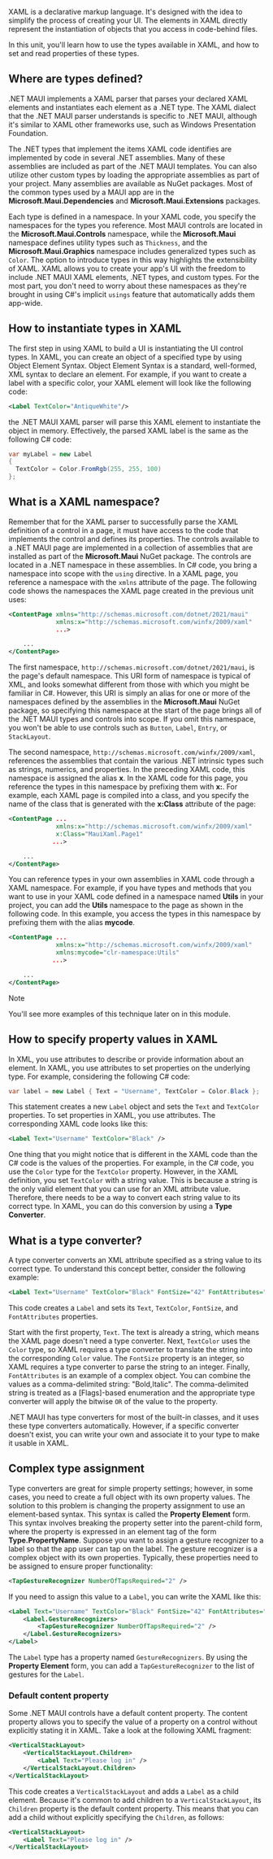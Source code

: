 XAML is a declarative markup language. It's designed with the idea to simplify the process of creating your UI. The elements in XAML directly represent the instantiation of objects that you access in code-behind files.

In this unit, you'll learn how to use the types available in XAML, and how to set and read properties of these types.

## Where are types defined?

.NET MAUI implements a XAML parser that parses your declared XAML elements and instantiates each element as a .NET type. The XAML dialect that the .NET MAUI parser understands is specific to .NET MAUI, although it's similar to XAML other frameworks use, such as Windows Presentation Foundation.

The .NET types that implement the items XAML code identifies are implemented by code in several .NET assemblies. Many of these assemblies are included as part of the .NET MAUI templates. You can also utilize other custom types by loading the appropriate assemblies as part of your project. Many assemblies are available as NuGet packages. Most of the common types used by a MAUI app are in the **Microsoft.Maui.Dependencies** and **Microsoft.Maui.Extensions** packages.

Each type is defined in a namespace. In your XAML code, you specify the namespaces for the types you reference. Most MAUI controls are located in the **Microsoft.Maui.Controls** namespace, while the **Microsoft.Maui** namespace defines utility types such as `Thickness`, and the **Microsoft.Maui.Graphics** namespace includes generalized types such as `Color`. The option to introduce types in this way highlights the extensibility of XAML. XAML allows you to create your app's UI with the freedom to include .NET MAUI XAML elements, .NET types, and custom types. For the most part, you don't need to worry about these namespaces as they're brought in using C#'s implicit `usings` feature that automatically adds them app-wide.

## How to instantiate types in XAML

The first step in using XAML to build a UI is instantiating the UI control types. In XAML, you can create an object of a specified type by using Object Element Syntax. Object Element Syntax is a standard, well-formed, XML syntax to declare an element. For example, if you want to create a label with a specific color, your XAML element will look like the following code:

```xml
<Label TextColor="AntiqueWhite"/>
```

the .NET MAUI XAML parser will parse this XAML element to instantiate the object in memory. Effectively, the parsed XAML label is the same as the following C# code:

```csharp
var myLabel = new Label
{
  TextColor = Color.FromRgb(255, 255, 100)
};
```

## What is a XAML namespace?

Remember that for the XAML parser to successfully parse the XAML definition of a control in a page, it must have access to the code that implements the control and defines its properties. The controls available to a .NET MAUI page are implemented in a collection of assemblies that are installed as part of the **Microsoft.Maui** NuGet package. The controls are located in a .NET namespace in these assemblies. In C# code, you bring a namespace into scope with the `using` directive. In a XAML page, you reference a namespace with the `xmlns` attribute of the page. The following code shows the namespaces the XAML page created in the previous unit uses:

```xml
<ContentPage xmlns="http://schemas.microsoft.com/dotnet/2021/maui"
             xmlns:x="http://schemas.microsoft.com/winfx/2009/xaml"
             ...>

    ...
</ContentPage>
```

The first namespace, `http://schemas.microsoft.com/dotnet/2021/maui`, is the page's default namespace. This URI form of namespace is typical of XML, and looks somewhat different from those with which you might be familiar in C#. However, this URI is simply an alias for one or more of the namespaces defined by the assemblies in the **Microsoft.Maui** NuGet package, so specifying this namespace at the start of the page brings all of the .NET MAUI types and controls into scope. If you omit this namespace, you won't be able to use controls such as `Button`, `Label`, `Entry`, or `StackLayout`.

The second namespace, `http://schemas.microsoft.com/winfx/2009/xaml`, references the assemblies that contain the various .NET intrinsic types such as strings, numerics, and properties. In the preceding XAML code, this namespace is assigned the alias **x**. In the XAML code for this page, you reference the types in this namespace by prefixing them with **x:**. For example, each XAML page is compiled into a class, and you specify the name of the class that is generated with the **x:Class** attribute of the page:

```xml
<ContentPage ...
             xmlns:x="http://schemas.microsoft.com/winfx/2009/xaml"
             x:Class="MauiXaml.Page1"
            ...>

    ...
</ContentPage>
```

You can reference types in your own assemblies in XAML code through a XAML namespace. For example, if you have types and methods that you want to use in your XAML code defined in a namespace named **Utils** in your project, you can add the **Utils** namespace to the page as shown in the following code. In this example, you access the types in this namespace by prefixing them with the alias **mycode**.

```xml
<ContentPage ...
             xmlns:x="http://schemas.microsoft.com/winfx/2009/xaml"
             xmlns:mycode="clr-namespace:Utils"
            ...>

    ...
</ContentPage>
```

> [!NOTE]
> You'll see more examples of this technique later on in this module.

## How to specify property values in XAML

In XML, you use attributes to describe or provide information about an element. In XAML, you use attributes to set properties on the underlying type. For example, considering the following C# code:

```csharp
var label = new Label { Text = "Username", TextColor = Color.Black };
```

This statement creates a new `Label` object and sets the `Text` and `TextColor` properties. To set properties in XAML, you use attributes. The corresponding XAML code looks like this:

```xml
<Label Text="Username" TextColor="Black" />
```

One thing that you might notice that is different in the XAML code than the C# code is the values of the properties. For example, in the C# code, you use the `Color` type for the `TextColor` property. However, in the XAML definition, you set `TextColor` with a string value. This is because a string is the only valid element that you can use for an XML attribute value. Therefore, there needs to be a way to convert each string value to its correct type. In XAML, you can do this conversion by using a **Type Converter**.

## What is a type converter?

A type converter converts an XML attribute specified as a string value to its correct type. To understand this concept better, consider the following example:

```xml
<Label Text="Username" TextColor="Black" FontSize="42" FontAttributes="Bold,Italic" />
```

This code creates a `Label` and sets its `Text`, `TextColor`, `FontSize`, and `FontAttributes` properties.

Start with the first property, `Text`. The text is already a string, which means the XAML page doesn't need a type converter. Next, `TextColor` uses the `Color` type, so XAML requires a type converter to translate the string into the corresponding `Color` value. The `FontSize` property is an integer, so XAML requires a type converter to parse the string to an integer. Finally, `FontAttributes` is an example of a complex object. You can combine the values as a comma-delimited string: "Bold,Italic". The comma-delimited string is treated as a [Flags]-based enumeration and the appropriate type converter will apply the bitwise `OR` of the value to the property.

.NET MAUI has type converters for most of the built-in classes, and it uses these type converters automatically. However, if a specific converter doesn't exist, you can write your own and associate it to your type to make it usable in XAML.

## Complex type assignment

Type converters are great for simple property settings; however, in some cases, you need to create a full object with its own property values. The solution to this problem is changing the property assignment to use an element-based syntax. This syntax is called the **Property Element** form. This syntax involves breaking the property setter into the parent-child form, where the property is expressed in an element tag of the form **Type.PropertyName**. Suppose you want to assign a gesture recognizer to a label so that the app user can tap on the label. The gesture recognizer is a complex object with its own properties. Typically, these properties need to be assigned to ensure proper functionality:

```xml
<TapGestureRecognizer NumberOfTapsRequired="2" />
```

If you need to assign this value to a `Label`, you can write the XAML like this:

```xml
<Label Text="Username" TextColor="Black" FontSize="42" FontAttributes="Bold,Italic">
    <Label.GestureRecognizers>
        <TapGestureRecognizer NumberOfTapsRequired="2" />
    </Label.GestureRecognizers>
</Label>
```

The `Label` type has a property named `GestureRecognizers`. By using the **Property Element** form, you can add a `TapGestureRecognizer` to the list of gestures for the `Label`.

### Default content property

Some .NET MAUI controls have a default content property. The content property allows you to specify the value of a property on a control without explicitly stating it in XAML. Take a look at the following XAML fragment:

```xml
<VerticalStackLayout>
    <VerticalStackLayout.Children>
        <Label Text="Please log in" />
    </VerticalStackLayout.Children>
</VerticalStackLayout>
```

This code creates a `VerticalStackLayout` and adds a `Label` as a child element. Because it's common to add children to a `VerticalStackLayout`, its `Children` property is the default content property. This means that you can add a child without explicitly specifying the `Children`, as follows:

```xml
<VerticalStackLayout>
    <Label Text="Please log in" />
</VerticalStackLayout>
```
